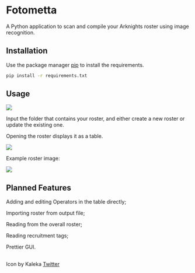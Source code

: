 # Fotometta
A Python application to scan and compile your Arknights roster using image recognition.

## Installation
Use the package manager [pip](https://pip.pypa.io/en/stable/) to install the requirements.

```bash
pip install -r requirements.txt
```

## Usage
![](https://github.com/Phoenix22809/Fotometta/blob/main/misc/mainwindow.PNG)

Input the folder that contains your roster, and either create a new roster or update the existing one.

Opening the roster displays it as a table.

![](https://github.com/Phoenix22809/Fotometta/blob/main/misc/rostertable.PNG)

Example roster image:

![](https://github.com/Phoenix22809/Fotometta/blob/main/misc/exampleroster.png)

## Planned Features
Adding and editing Operators in the table directly;

Importing roster from output file;

Reading from the overall roster;

Reading recruitment tags;

Prettier GUI.

## 
Icon by Kaleka [Twitter](https://twitter.com/uz30001?ref_src=twsrc%5Egoogle%7Ctwcamp%5Eserp%7Ctwgr%5Eauthor)
